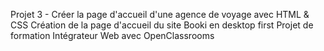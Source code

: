 Projet 3 - Créer la page d'accueil d'une agence de voyage avec HTML & CSS
Création de la page d'accueil du site Booki en desktop first
Projet de formation Intégrateur Web avec OpenClassrooms
